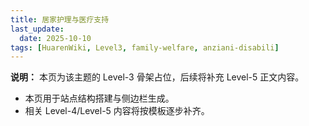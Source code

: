 ```yaml
---
title: 居家护理与医疗支持
last_update:
  date: 2025-10-10
tags: [HuarenWiki, Level3, family-welfare, anziani-disabili]
---
```

**说明：** 本页为该主题的 Level-3 骨架占位，后续将补充 Level-5 正文内容。

- 本页用于站点结构搭建与侧边栏生成。
- 相关 Level-4/Level-5 内容将按模板逐步补齐。
